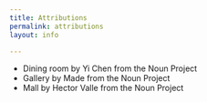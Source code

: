 ```yaml
---
title: Attributions
permalink: attributions
layout: info

---
```

+ Dining room by Yi Chen from the Noun Project
+ Gallery by Made from the Noun Project
+ Mall by Hector Valle from the Noun Project
